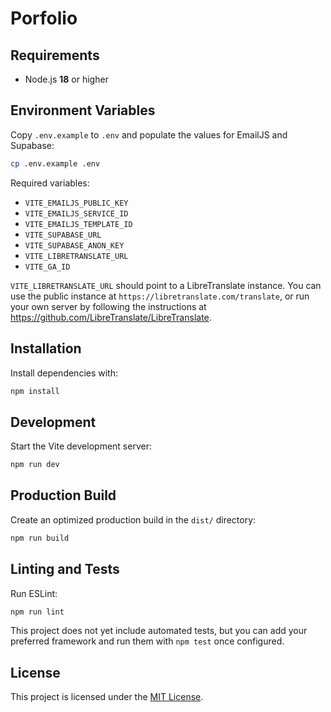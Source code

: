 # Porfolio

## Requirements

* Node.js **18** or higher

## Environment Variables

Copy `.env.example` to `.env` and populate the values for EmailJS and Supabase:

```bash
cp .env.example .env
```

Required variables:

- `VITE_EMAILJS_PUBLIC_KEY`
- `VITE_EMAILJS_SERVICE_ID`
- `VITE_EMAILJS_TEMPLATE_ID`
- `VITE_SUPABASE_URL`
- `VITE_SUPABASE_ANON_KEY`
- `VITE_LIBRETRANSLATE_URL`
- `VITE_GA_ID`

`VITE_LIBRETRANSLATE_URL` should point to a LibreTranslate instance. You can
use the public instance at `https://libretranslate.com/translate`, or run your
own server by following the instructions at
<https://github.com/LibreTranslate/LibreTranslate>.

## Installation

Install dependencies with:

```bash
npm install
```

## Development

Start the Vite development server:

```bash
npm run dev
```

## Production Build

Create an optimized production build in the `dist/` directory:

```bash
npm run build
```

## Linting and Tests

Run ESLint:

```bash
npm run lint
```

This project does not yet include automated tests, but you can add your
preferred framework and run them with `npm test` once configured.

## License

This project is licensed under the [MIT License](LICENSE).
